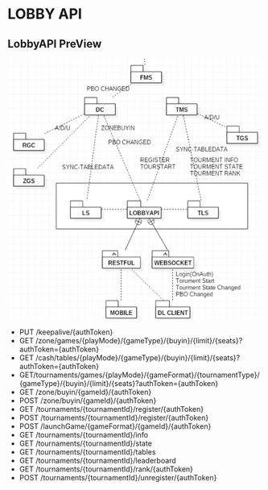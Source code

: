 # LOBBY API

## LobbyAPI PreView

![image](../library/doc-res/lobbyapi-preview.png)
- PUT /keepalive/{authToken}
- GET /zone/games/{playMode}/{gameType}/{buyin}/{limit}/{seats}?authToken={authToken}
- GET /cash/tables/{playMode}/{gameType}/{buyin}/{limit}/{seats}?authToken={authToken}
- GET/tournaments/games/{playMode}/{gameFormat}/{tournamentType}/{gameType}/{buyin}/{limit}/{seats}?authToken={authToken}
- GET /zone/buyin/{gameId}/{authToken}
- POST /zone/buyin/{gameId}/{authToken}
- GET /tournaments/{tournamentId}/register/{authToken}
- POST /tournaments/{tournamentId}/register/{authToken}
- POST /launchGame/{gameFormat}/{gameId}/{authToken}
- GET /tournaments/{tournamentId}/info
- GET /tournaments/{tournamentId}/state
- GET /tournaments/{tournamentId}/tables
- GET /tournaments/{tournamentId}/leaderboard
- GET /tournaments/{tournamentId}/rank/{authToken}
- POST /tournaments/{tournamentId}/unregister/{authToken}